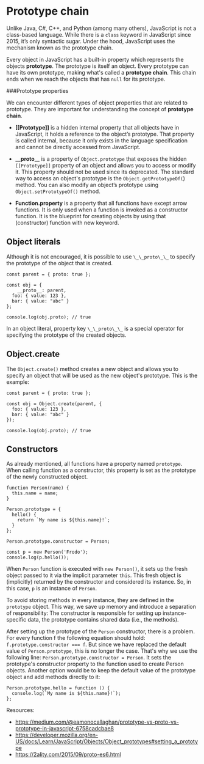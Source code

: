 # Prototype chain

Unlike Java, C#, C++, and Python (among many others), JavaScript is not a class-based language. While there is a `class` keyword in JavaScript since 2015, it’s only syntactic sugar. Under the hood, JavaScript uses the mechanism known as the prototype chain.

Every object in JavaScript has a built-in property which represents the objects **prototype**. The prototype is itself an object. Every prototype can have its own prototype, making what's called a **prototype chain**. This chain ends when we reach the objects that has `null` for its prototype.

###Prototype properties

We can encounter different types of object properties that are related to prototype. They are important for understanding the concept of **prototype chain**.

- **[[Prototype]]** is a hidden internal property that all objects have in JavaScript, it holds a reference to the object’s prototype. That property is called internal, because it only exists in the language specification and cannot be directly accessed from JavaScript.

- **\_\_proto\_\_**  is a property of `Object.prototype` that exposes the hidden `[[Prototype]]` property of an object and allows you to access or modify it. This property should not be used since its deprecated. The standard way to access an object's prototype is the `Object.getPrototypeOf(`) method. You can also modify an object’s prototype using `Object.setPrototypeOf()` method.

- **Function.property** is a property that all functions have except arrow functions. It is only used when a function is invoked as a constructor function. It is the blueprint for creating objects by using that (constructor) function with new keyword.

## Object literals

Although it is not encouraged, it is possible to use `\_\_proto\_\_`  to specify the prototype of the object that is created.

```
const parent = { proto: true };

const obj = {
	__proto__: parent,
  foo: { value: 123 },
  bar: { value: "abc" }
};

console.log(obj.proto); // true
``` 
In an object literal, property key `\_\_proto\_\_` is a special operator for specifying the prototype of the created objects.

## Object.create

The `Object.create()` method creates a new object and allows you to specify an object that will be used as the new object's prototype. This is the example:

```
const parent = { proto: true };

const obj = Object.create(parent, {
  foo: { value: 123 },
  bar: { value: "abc" }
});

console.log(obj.proto); // true
``` 

## Constructors

As already mentioned, all functions have a property named `prototype`. When calling function as a constructor, this property is set as the prototype of the newly constructed object.

```
function Person(name) {
  this.name = name;
}

Person.prototype = {
  hello() {
    return `My name is ${this.name}!`;
  }
};

Person.prototype.constructor = Person;

const p = new Person('Frodo');
console.log(p.hello());
``` 

When `Person` function is executed with `new Person()`, it sets up the fresh object passed to it via the implicit parameter `this`. This fresh object is (implicitly) returned by the constructor and considered its instance. So, in this case, `p` is an instance of `Person`.

To avoid storing methods in every instance, they are defined in the `prototype` object. This way, we save up memory and introduce a separation of responsibility: The constructor is responsible for setting up instance-specific data, the prototype contains shared data (i.e., the methods).

After setting up the prototype of the `Person` constructor, there is a problem. For every function f the following equation should hold: `f.prototype.constructor === f`. But since we have replaced the default value of `Person.prototype`, this is no longer the case. That's why we use the following line: `Person.prototype.constructor = Person`. It sets the prototype's constructor property to the function used to create Person objects. Another option would be to keep the default value of the prototype object and add methods directly to it:

```
Person.prototype.hello = function () {
  console.log(`My name is ${this.name}!`);
};
``` 

Resources:
- https://medium.com/@eamonocallaghan/prototype-vs-proto-vs-prototype-in-javascript-6758cadcbae8
- https://developer.mozilla.org/en-US/docs/Learn/JavaScript/Objects/Object_prototypes#setting_a_prototype
- https://2ality.com/2015/09/proto-es6.html
